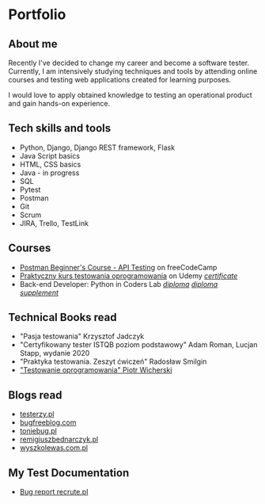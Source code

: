 # Portfolio

## About me

Recently I've decided to change my career and become a software tester.
Currently, I am intensively studying techniques and tools by attending online courses and testing web applications created for learning purposes.

I would love to apply obtained knowledge to testing an operational product and gain hands-on experience.

## Tech skills and tools

* Python, Django, Django REST framework, Flask
* Java Script basics
* HTML, CSS basics
* Java - in progress
* SQL
* Pytest
* Postman
* Git
* Scrum
* JIRA, Trello, TestLink

## Courses 
* [Postman Beginner's Course - API Testing](https://www.youtube.com/watch?v=VywxIQ2ZXw4&t=4360s) on freeCodeCamp
* [Praktyczny kurs testowania oprogramowania](https://www.udemy.com/course/praktyczny-kurs-testowania-oprogramowania/) on Udemy [*certificate*](https://drive.google.com/file/d/1KDqbiV5OUKk2y1oH2YbZUCZnpChS03uV/view?usp=share_link)
* Back-end Developer: Python in Coders Lab [*diploma*](https://drive.google.com/file/d/16xu8TbOw8gppsEe1-tDURVC8sRtP-yvr/view?usp=sharing) [*diploma supplement*](https://drive.google.com/file/d/1b4TYCtzn6zt7yGcTYLIREUFPeR8eRJ1n/view?usp=sharing)


## Technical Books read

* "Pasja testowania" Krzysztof Jadczyk
* "Certyfikowany tester ISTQB poziom podstawowy" Adam Roman, Lucjan Stapp, wydanie 2020
* "Praktyka testowania. Zeszyt ćwiczeń" Radosław Smilgin
* ["Testowanie oprogramowania" Piotr Wicherski](https://pwicherski.gitbook.io/testowanie-oprogramowania/) 

## Blogs read

* [testerzy.pl](http://testerzy.pl)
* [bugfreeblog.com](https://bugfreeblog.com/)
* [toniebug.pl](https://www.toniebug.pl)
* [remigiuszbednarczyk.pl](https://remigiuszbednarczyk.pl)
* [wyszkolewas.com.pl](https://www.wyszkolewas.com.pl/blog/)

## My Test Documentation

* [Bug report recrute.pl](https://docs.google.com/document/d/1krg0fCQccVD1tERCQ4p7nJ4MJSTCCO_7/edit?usp=share_link&ouid=112581345490725495717&rtpof=true&sd=true)







